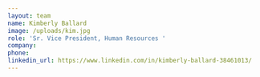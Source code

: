 ```yaml
---
layout: team
name: Kimberly Ballard
image: /uploads/kim.jpg
role: 'Sr. Vice President, Human Resources '
company:
phone:
linkedin_url: https://www.linkedin.com/in/kimberly-ballard-38461013/
---
```

